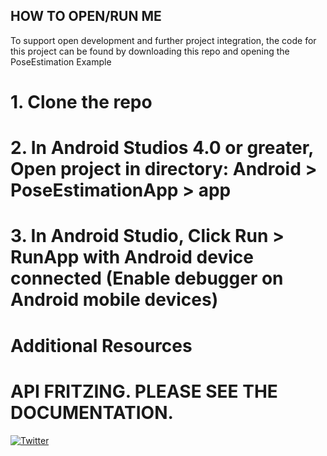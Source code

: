## HOW TO OPEN/RUN ME

To support open development and further project integration, the code for this project can be found by downloading this repo and opening the PoseEstimation Example

# 1. Clone the repo
# 2. In Android Studios 4.0 or greater, Open project in directory: Android > PoseEstimationApp > app
# 3. In Android Studio, Click Run > RunApp with Android device connected (Enable debugger on Android mobile devices)

# Additional Resources

# API FRITZING. PLEASE SEE THE DOCUMENTATION.
[![Twitter](https://img.shields.io/badge/twitter-@fritzlabs-blue.svg?style=flat)](http://twitter.com/fritzlabs)
